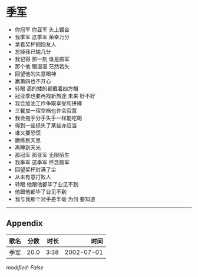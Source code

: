 # [季军](https://music.163.com/song?id=67009)

* 你冠军 你亚军 头上镀金
* 我季军 这季军 荣幸万分
* 拿着奖杯拥抱友人
* 忘掉我已输几分
* 我记得 那一刻 谁是殿军
* 那个他 眼湿湿 茫然若失
* 回望他的失意眼神
* 赢第四也不开心
* 转眼 高的矮的都戴着四方帽
* 冠亚季也要再找新旅途 未来 好不好
* 我会加油工作争取享受和拼搏
* 三餐加一宿空档也许会寂寞
* 我会拖手分手失手一样能吃喝
* 得到一些损失了某些亦应当
* 谁又要恐慌
* 磨练到天黑
* 再睡到天光
* 那冠军 那亚军 无限陌生
* 我季军 这季军 怀念殿军
* 回望奖杯封满了尘
* 从未有意打败人
* 转眼 他跟他都毕了业见不到
* 他跟他都毕了业见不到
* 我与我那个对手差半毫 为何 要知道


---

## Appendix

|歌名|分数|时长|时间|
|:---|:---:|---:|---:|
|季军|20.0|3:38|2002-07-01

*modified: False*
